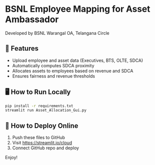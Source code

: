 # BSNL Employee Mapping for Asset Ambassador

Developed by BSNL Warangal OA, Telangana Circle

## 📝 Features
- Upload employee and asset data (Executives, BTS, OLTE, SDCA)
- Automatically computes SDCA proximity
- Allocates assets to employees based on revenue and SDCA
- Ensures fairness and revenue thresholds

## 🖥 How to Run Locally
```bash
pip install -r requirements.txt
streamlit run Asset_Allocation_Gui.py
```

## 🚀 How to Deploy Online
1. Push these files to GitHub
2. Visit https://streamlit.io/cloud
3. Connect GitHub repo and deploy

Enjoy!